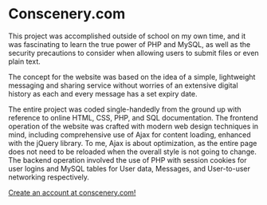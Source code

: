 # Conscenery.com

This project was accomplished outside of school on my own time, and it was fascinating to learn the true power of PHP and MySQL, as well as the security precautions to consider when allowing users to submit files or even plain text.

The concept for the website was based on the idea of a simple, lightweight messaging and sharing service without worries of an extensive digital history as each and every message has a set expiry date.

The entire project was coded single-handedly from the ground up with reference to online HTML, CSS, PHP, and SQL documentation. The frontend operation of the website was crafted with modern web design techniques in mind, including comprehensive use of Ajax for content loading, enhanced with the jQuery library. To me, Ajax is about optimization, as the entire page does not need to be reloaded when the overall style is not going to change. The backend operation involved the use of PHP with session cookies for user logins and MySQL tables for User data, Messages, and User-to-user networking respectively.

[Create an account at conscenery.com!](http://conscenery.com/)
